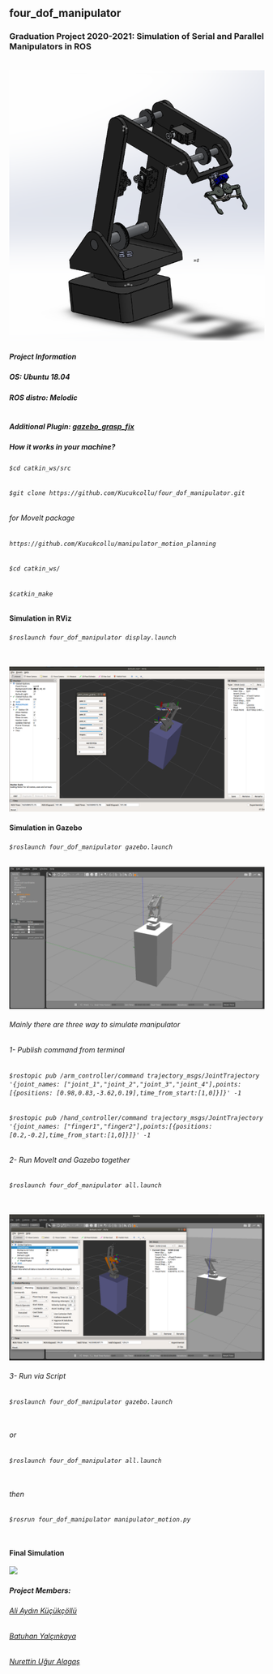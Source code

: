 ## four_dof_manipulator
### Graduation Project 2020-2021: Simulation of Serial and Parallel Manipulators in ROS<br></br>

![four_dof_manipulator](https://github.com/Kucukcollu/four_dof_manipulator/blob/master/adds/solidworks.png)

##### Project Information
##### OS: Ubuntu 18.04
##### ROS distro: Melodic <br></br>
##### Additional Plugin: [gazebo_grasp_fix](https://github.com/JenniferBuehler/gazebo-pkgs/wiki/The-Gazebo-grasp-fix-plugin)

##### How it works in your machine?
###### `$cd catkin_ws/src`
###### `$git clone https://github.com/Kucukcollu/four_dof_manipulator.git`
###### for MoveIt package
###### `https://github.com/Kucukcollu/manipulator_motion_planning`
###### `$cd catkin_ws/`
###### `$catkin_make`


#### Simulation in RViz
###### `$roslaunch four_dof_manipulator display.launch`<br></br>

![](https://github.com/Kucukcollu/four_dof_manipulator/blob/master/adds/rviz.PNG)

#### Simulation in Gazebo
###### `$roslaunch four_dof_manipulator gazebo.launch`

![](https://github.com/Kucukcollu/four_dof_manipulator/blob/master/adds/gazebo.PNG)

###### Mainly there are three way to simulate manipulator
###### 1- Publish command from terminal

###### `$rostopic pub /arm_controller/command trajectory_msgs/JointTrajectory '{joint_names: ["joint_1","joint_2","joint_3","joint_4"],points:[{positions: [0.98,0.83,-3.62,0.19],time_from_start:[1,0]}]}' -1`

###### `$rostopic pub /hand_controller/command trajectory_msgs/JointTrajectory '{joint_names: ["finger1","finger2"],points:[{positions: [0.2,-0.2],time_from_start:[1,0]}]}' -1`

###### 2- Run MoveIt and Gazebo together
###### `$roslaunch four_dof_manipulator all.launch`<br></br>

![](https://github.com/Kucukcollu/four_dof_manipulator/blob/master/adds/rvizANDgazebo.PNG)


###### 3- Run via Script
###### `$roslaunch four_dof_manipulator gazebo.launch`<br></br>
###### or
###### `$roslaunch four_dof_manipulator all.launch`<br></br>
###### then
###### `$rosrun four_dof_manipulator manipulator_motion.py`<br></br>

#### Final Simulation

![](https://github.com/Kucukcollu/four_dof_manipulator/blob/master/adds/simulation.gif)

##### Project Members:
###### [Ali Aydın Küçükçöllü](mailto:kucukcollu@outlook.com)
###### [Batuhan Yalçınkaya](mailto:batuhanyalcinkayayk@gmail.com)
###### [Nurettin Uğur Alagaş](mailto:alaugurala@hotmail.com)<br></br>
